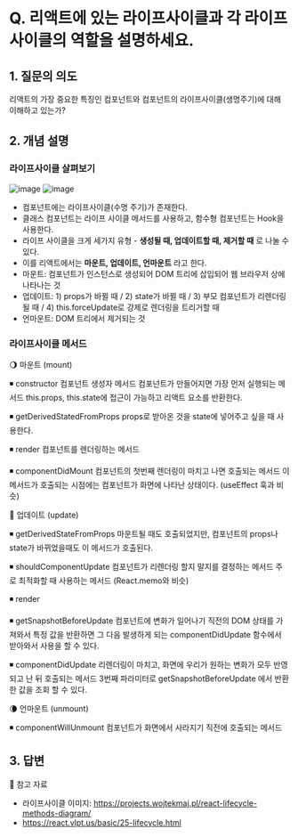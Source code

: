 # Q. 리액트에 있는 라이프사이클과 각 라이프사이클의 역할을 설명하세요.

## 1. 질문의 의도
리액트의 가장 중요한 특징인 컴포넌트와 컴포넌트의 라이프사이클(생명주기)에 대해 이해하고 있는가?

## 2. 개념 설명

### 라이프사이클 살펴보기

![image](https://user-images.githubusercontent.com/97583339/181470992-e4060d06-d17f-41b7-96ca-e918e5bf58d7.png)
![image](https://user-images.githubusercontent.com/97583339/181471044-0255b32e-ade0-4d6a-a981-ccb977e95109.png)

- 컴포넌트에는 라이프사이클(수명 주기)가 존재한다. 
- 클래스 컴포넌트는 라이프 사이클 메서드를 사용하고, 함수형 컴포넌트는 Hook을 사용한다.
- 라이프 사이클을 크게 세가지 유형 - **생성될 때, 업데이트할 때, 제거할 때** 로 나눌 수 있다.
- 이를 리액트에서는 **마운트, 업데이트, 언마운트** 라고 한다.
- 마운트: 컴포넌트가 인스턴스로 생성되어 DOM 트리에 삽입되어 웹 브라우저 상에 나타나는 것
- 업데이트: 1) props가 바뀔 때 / 2) state가 바뀔 때 / 3) 부모 컴포넌트가 리렌더링될 때 / 4) this.forceUpdate로 강제로 렌더링을 트리거할 때
- 언마운트: DOM 트리에서 제거되는 것

### 라이프사이클 메서드

🌖 마운트 (mount)

◾ constructor
컴포넌트 생성자 메서드
컴포넌트가 만들어지면 가장 먼저 실행되는 메서드
this.props, this.state에 접근이 가능하고 리액트 요소를 반환한다.

◾ getDerivedStatedFromProps
props로 받아온 것을 state에 넣어주고 싶을 때 사용한다.

◾ render
컴포넌트를 렌더링하는 메서드

◾ componentDidMount
컴포넌트의 첫번째 렌더링이 마치고 나면 호출되는 메서드
이 메서드가 호출되는 시점에는 컴포넌트가 화면에 나타난 상태이다.
(useEffect 훅과 비슷)

🌝 업데이트 (update)

◾ getDerivedStateFromProps
마운트될 때도 호출되었지만, 컴포넌트의 props나 state가 바뀌었을때도 이 메서드가 호출된다.

◾ shouldComponentUpdate
컴포넌트가 리렌더링 할지 말지를 결정하는 메서드
주로 최적화할 때 사용하는 메서드 
(React.memo와 비슷)

◾ render

◾ getSnapshotBeforeUpdate
컴포넌트에 변화가 일어나기 직전의 DOM 상태를 가져와서 특정 값을 반환하면 그 다음 발생하게 되는 componentDidUpdate 함수에서 받아와서 사용을 할 수 있다.

◾ componentDidUpdate
리렌더링이 마치고, 화면에 우리가 원하는 변화가 모두 반영되고 난 뒤 호출되는 메서드
3번째 파라미터로 getSnapshotBeforeUpdate 에서 반환한 값을 조회 할 수 있다.

🌘 언마운트 (unmount)

◾ componentWillUnmount
컴포넌트가 화면에서 사라지기 직전에 호출되는 메서드

## 3. 답변

🔗 참고 자료
- 라이프사이클 이미지: https://projects.wojtekmaj.pl/react-lifecycle-methods-diagram/
- https://react.vlpt.us/basic/25-lifecycle.html
